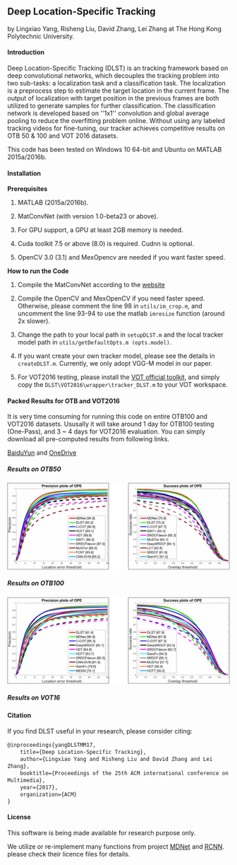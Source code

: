## Deep Location-Specific Tracking

by Lingxiao Yang, Risheng Liu, David Zhang, Lei Zhang at The Hong Kong Polytechnic University.


#### Introduction
Deep Location-Specific Tracking (DLST) is an tracking framework based on deep convolutional networks, which decouples the tracking problem into two sub-tasks: a localization task and a classification task. The localization is a preprocess step to estimate the target location in the current frame. The output of localization with target position in the previous frames are both utilized to generate samples for further classification. The classification network is developed based on ''1x1'' convolution and global average pooling to reduce the overfitting problem online. Without using any labeled tracking videos for fine-tuning, our tracker achieves competitive results on OTB 50 & 100 and VOT 2016 datasets.

This code has been tested on Windows 10 64-bit and Ubuntu on MATLAB 2015a/2016b.


#### Installation

**Prerequisites**
	
1. MATLAB (2015a/2016b).

2. MatConvNet (with version 1.0-beta23 or above).
	
3. For GPU support, a GPU at least 2GB memory is needed. 
	
4. Cuda toolkit 7.5 or above (8.0) is required. Cudnn is optional. 

5. OpenCV 3.0 (3.1) and MexOpencv are needed if you want faster speed.

**How to run the Code**

1. Compile the MatConvNet according to the [website](http://www.vlfeat.org/matconvnet/)

2. Compile the OpenCV and MexOpenCV if you need faster speed. Otherwise, please comment the line 98
in ``utils/im_crop.m``, and uncomment the line 93-94 to use the matlab ``imresize`` function (around 2x slower).

3. Change the path to your local path in ``setupDLST.m`` and the local tracker model path in ``utils/getDefaultOpts.m (opts.model)``.

4. If you want create your own tracker model, please see the details in ``createDLST.m``. Currently, we only adopt VGG-M model in our paper.

5. For VOT2016 testing, please install the [VOT official toolkit](https://github.com/votchallenge/vot-toolkit), and simply 
copy the ``DLST\VOT2016\wrapper\tracker_DLST.m`` to your VOT workspace. 


#### Packed Results for OTB and VOT2016

It is very time consuming for running this code on entire OTB100 and VOT2016 datasets. Ususally it will take around 1 day for OTB100 testing (One-Pass), and 3 ~ 4 days for VOT2016 evaluation. You can simply download all pre-computed results from following links.

[BaiduYun](https://pan.baidu.com/s/1gfvfyjL) and [OneDrive](https://1drv.ms/f/s!AjoDviVXbtjXgyzr_Nnc16AUS_yO)


##### Results on OTB50

![OTB50](https://raw.githubusercontent.com/ZjjConan/DLST/master/resultPlots/otb50.png)

##### Results on OTB100

![OTB100](https://raw.githubusercontent.com/ZjjConan/DLST/master/resultPlots/otb100.png)

##### Results on VOT16



#### Citation
If you find DLST useful in your research, please consider citing:

	@inproceedings{yangDLSTMM17,
  		title={Deep Location-Specific Tracking},
  		author={Lingxiao Yang and Risheng Liu and David Zhang and Lei Zhang},
  		booktitle={Proceedings of the 25th ACM international conference on Multimedia},
  		year={2017},
  		organization={ACM}
	}

#### License

This software is being made available for research purpose only. 

We utilize or re-implement many functions from project [MDNet](https://github.com/HyeonseobNam/MDNet) and 
[RCNN](https://github.com/rbgirshick/rcnn). please check their licence files for details.
